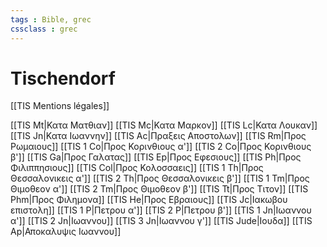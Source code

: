 ```yaml
---
tags : Bible, grec
cssclass : grec
---
```

# Tischendorf

[[TIS Mentions légales]]

[[TIS Mt|Κατα Ματθιαν]]
[[TIS Mc|Κατα Μαρκον]]
[[TIS Lc|Κατα Λουκαν]]
[[TIS Jn|Κατα Iωαννην]]
[[TIS Ac|Πραξεις Aποστολων]]
[[TIS Rm|Προς Ρωμαιους]]
[[TIS 1 Co|Προς Κορινθιους α']]
[[TIS 2 Co|Προς Κορινθιους β']]
[[TIS Ga|Προς Γαλατας]]
[[TIS Ep|Προς Εφεσιους]]
[[TIS Ph|Προς Φιλιππησιους]]
[[TIS Col|Προς Κολοσσαεις]]
[[TIS 1 Th|Προς Θεσσαλονικεις α']]
[[TIS 2 Th|Προς Θεσσαλονικεις β']]
[[TIS 1 Tm|Προς Θιμοθεον α']]
[[TIS 2 Tm|Προς Θιμοθεον β']]
[[TIS Tt|Προς Τιτον]]
[[TIS Phm|Προς Φιλημονα]]
[[TIS He|Προς Εβραιους]]
[[TIS Jc|Ιακωβου επιστολη]]
[[TIS 1 P|Πετρου α']]
[[TIS 2 P|Πετρου β']]
[[TIS 1 Jn|Ιωαννου α']]
[[TIS 2 Jn|Ιωαννου]]
[[TIS 3 Jn|Ιωαννου γ']]
[[TIS Jude|Ιουδα]]
[[TIS Ap|Αποκαλυψις Ιωαννου]]
